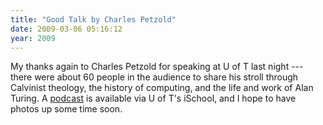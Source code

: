 ```yaml
---
title: "Good Talk by Charles Petzold"
date: 2009-03-06 05:16:12
year: 2009
---
```

My thanks again to Charles Petzold for speaking at U of T last night --- there were about 60 people in the audience to share his stroll through Calvinist theology, the history of computing, and the life and work of Alan Turing.  A <a href="http://podcasts.ischool.utoronto.ca/?p=97">podcast</a> is available via U of T's iSchool, and I hope to have photos up some time soon.
